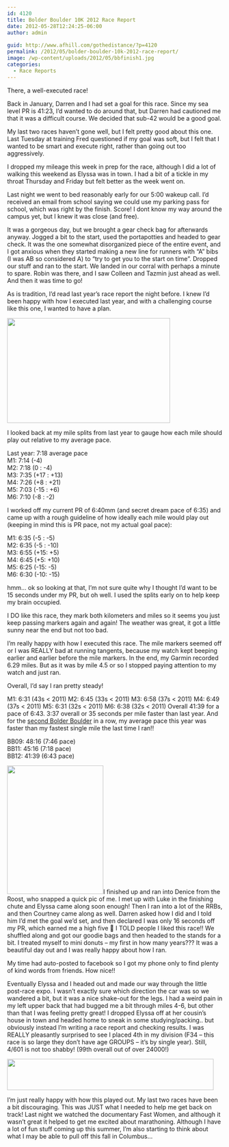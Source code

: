 ```yaml
---
id: 4120
title: Bolder Boulder 10K 2012 Race Report
date: 2012-05-28T12:24:25-06:00
author: admin
  
guid: http://www.afhill.com/gothedistance/?p=4120
permalink: /2012/05/bolder-boulder-10k-2012-race-report/
image: /wp-content/uploads/2012/05/bbfinish1.jpg
categories:
  - Race Reports
---
```

There, a well-executed race!

Back in January, Darren and I had set a goal for this race. Since my sea level PR is 41:23, I&#8217;d wanted to do around that, but Darren had cautioned me that it was a difficult course. We decided that sub-42 would be a good goal. 

My last two races haven&#8217;t gone well, but I felt pretty good about this one. Last Tuesday at training Fred questioned if my goal was soft, but I felt that I wanted to be smart and execute right, rather than going out too aggressively. 

I dropped my mileage this week in prep for the race, although I did a lot of walking this weekend as Elyssa was in town. I had a bit of a tickle in my throat Thursday and Friday but felt better as the week went on. 

Last night we went to bed reasonably early for our 5:00 wakeup call. I&#8217;d received an email from school saying we could use my parking pass for school, which was right by the finish. Score! I dont know my way around the campus yet, but I knew it was close (and free). 

It was a gorgeous day, but we brought a gear check bag for afterwards anyway. Jogged a bit to the start, used the portapotties and headed to gear check. It was the one somewhat disorganized piece of the entire event, and I got anxious when they started making a new line for runners with &#8220;A&#8221; bibs (I was AB so considered A) to &#8220;try to get you to the start on time&#8221;. Dropped our stuff and ran to the start. We landed in our corral with perhaps a minute to spare. Robin was there, and I saw Colleen and Tazmin just ahead as well. And then it was time to go!

As is tradition, I&#8217;d read last year&#8217;s race report the night before. I knew I&#8217;d been happy with how I executed last year, and with a challenging course like this one, I wanted to have a plan.

[<img src="http://www.afhill.com/gothedistance/wp-content/uploads/2012/05/bb-elevation.jpg" alt="" title="bb-elevation" width="381" height="245" class="alignnone size-full wp-image-4121" />](http://www.afhill.com/gothedistance/wp-content/uploads/2012/05/bb-elevation.jpg)

I looked back at my mile splits from last year to gauge how each mile should play out relative to my average pace. 

Last year: 7:18 average pace  
M1: 7:14 (-4)  
M2: 7:18 (0 : -4)  
M3: 7:35 (+17 : +13)  
M4: 7:26 (+8 : +21)  
M5: 7:03 (-15 : +6)  
M6: 7:10 (-8 : -2)

I worked off my current PR of 6:40mm (and secret dream pace of 6:35) and came up with a rough guideline of how ideally each mile would play out (keeping in mind this is PR pace, not my actual goal pace):

M1: 6:35 (-5 : -5)  
M2: 6:35 (-5 : -10)  
M3: 6:55 (+15: +5)  
M4: 6:45 (+5: +10)  
M5: 6:25 (-15: -5)  
M6: 6:30 (-10: -15)

hmm&#8230; ok so looking at that, I&#8217;m not sure quite why I thought I&#8217;d want to be 15 seconds under my PR, but oh well. I used the splits early on to help keep my brain occupied. 

I DO like this race, they mark both kilometers and miles so it seems you just keep passing markers again and again! The weather was great, it got a little sunny near the end but not too bad. 

I&#8217;m really happy with how I executed this race. The mile markers seemed off or I was REALLY bad at running tangents, because my watch kept beeping earlier and earlier before the mile markers. In the end, my Garmin recorded 6.29 miles. But as it was by mile 4.5 or so I stopped paying attention to my watch and just ran. 

Overall, I&#8217;d say I ran pretty steady!

M1: 6:31 (43s < 2011) M2: 6:45 (33s < 2011) M3: 6:58 (37s < 2011) M4: 6:49 (37s < 2011) M5: 6:31 (32s < 2011) M6: 6:38 (32s < 2011) Overall 41:39 for a pace of 6:43. 3:37 overall or 35 seconds per mile faster than last year. And for the [second Bolder Boulder](http://www.afhill.com/gothedistance/2011/05/bolder-boulder-2011-race-report/ "Bolder Boulder 2011 Race Report") in a row, my average pace this year was faster than my fastest single mile the last time I ran!! 

BB09: 48:16 (7:46 pace)  
BB11: 45:16 (7:18 pace)  
BB12: 41:39 (6:43 pace)

[<img src="http://www.afhill.com/gothedistance/wp-content/uploads/2012/05/bbfinish-225x300.jpg" alt="" title="bbfinish" width="225" height="300" class="alignright size-medium wp-image-4124" />](http://www.afhill.com/gothedistance/wp-content/uploads/2012/05/bbfinish.jpg)I finished up and ran into Denice from the Roost, who snapped a quick pic of me. I met up with Luke in the finishing chute and Elyssa came along soon enough! Then I ran into a lot of the RRBs, and then Courtney came along as well. Darren asked how I did and I told him I&#8217;d met the goal we&#8217;d set, and then declared I was only 16 seconds off my PR, which earned me a high five 🙂 I TOLD people I liked this race!! We shuffled along and got our goodie bags and then headed to the stands for a bit. I treated myself to mini donuts &#8211; my first in how many years??? It was a beautiful day out and I was really happy about how I ran. 

My time had auto-posted to facebook so I got my phone only to find plenty of kind words from friends. How nice!!

Eventually Elyssa and I headed out and made our way through the little post-race expo. I wasn&#8217;t exactly sure which direction the car was so we wandered a bit, but it was a nice shake-out for the legs. I had a weird pain in my left upper back that had bugged me a bit through miles 4-6, but other than that I was feeling pretty great! I dropped Elyssa off at her cousin&#8217;s house in town and headed home to sneak in some studying/packing.. but obviously instead I&#8217;m writing a race report and checking results. I was REALLY pleasantly surprised to see I placed 4th in my division (F34 &#8211; this race is so large they don&#8217;t have age GROUPS &#8211; it&#8217;s by single year). Still, 4/601 is not too shabby! (99th overall out of over 24000!)

[<img src="http://www.afhill.com/gothedistance/wp-content/uploads/2012/05/DICK_S-Sporting-Goods-BolderBOULDER-10k-1.jpg" alt="" title="DICK_S Sporting Goods BolderBOULDER 10k-1" width="483" height="73" class="alignnone size-full wp-image-4126" />](http://www.afhill.com/gothedistance/wp-content/uploads/2012/05/DICK_S-Sporting-Goods-BolderBOULDER-10k-1.jpg)

I&#8217;m just really happy with how this played out. My last two races have been a bit discouraging. This was JUST what I needed to help me get back on track! Last night we watched the documentary Fast Women, and although it wasn&#8217;t great it helped to get me excited about marathoning. Although I have a lot of fun stuff coming up this summer, I&#8217;m also starting to think about what I may be able to pull off this fall in Columbus&#8230;